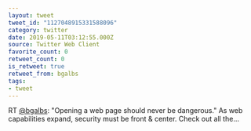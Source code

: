 ```yaml
---
layout: tweet
tweet_id: "1127048915331588096"
category: twitter
date: 2019-05-11T03:12:55.000Z
source: Twitter Web Client
favorite_count: 0
retweet_count: 0
is_retweet: true
retweet_from: bgalbs
tags:
- tweet
---
```


RT [@bgalbs](https://twitter.com/@bgalbs): "Opening a web page should never be dangerous." As web capabilities expand, security must be front &amp; center. Check out all the…
